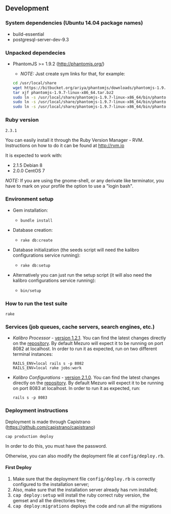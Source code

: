 ## Development

### System dependencies (Ubuntu 14.04 package names)
  - build-essential
  - postgresql-server-dev-9.3

### Unpacked dependecies
  - PhantomJS >= 1.9.2 (http://phantomjs.org/)
    - *NOTE:* Just create sym links for that, for example:

    ```bash
    cd /usr/local/share
    wget https://bitbucket.org/ariya/phantomjs/downloads/phantomjs-1.9.7-linux-x86_64.tar.bz2
    tar xjf phantomjs-1.9.7-linux-x86_64.tar.bz2
    sudo ln -s /usr/local/share/phantomjs-1.9.7-linux-x86_64/bin/phantomjs /usr/local/share/phantomjs
    sudo ln -s /usr/local/share/phantomjs-1.9.7-linux-x86_64/bin/phantomjs /usr/local/bin/phantomjs
    sudo ln -s /usr/local/share/phantomjs-1.9.7-linux-x86_64/bin/phantomjs /usr/bin/phantomjs
    ```

### Ruby version

  `2.3.1`

  You can easily install it through the Ruby Version Manager - RVM. Instructions on how to do it can be found at http://rvm.io

  It is expected to work with:

  - 2.1.5 Debian 8
  - 2.0.0 CentOS 7

  *NOTE:* If you are using the gnome-shell, or any derivate like terminator, you have to mark on your profile the option to use a "login bash".


### Environment setup

- Gem installation:
  - `bundle install`

- Database creation:
  - `rake db:create`

- Database initialization (the seeds script will need the kalibro configurations service running):
  - `rake db:setup`

- Alternatively you can just run the setup script (it will also need the kalibro configurations service running):
  - `bin/setup`

### How to run the test suite

    rake

### Services (job queues, cache servers, search engines, etc.)

- _Kalibro Processor_ - [version 1.2.1](https://github.com/mezuro/kalibro_processor/archive/v1.2.1.zip).
  You can find the latest changes directly on the [repository](https://github.com/mezuro/kalibro_processor).
  By default Mezuro will expect it to be running on port 8082 at localhost.
  In order to run it as expected, run on two different terminal instances:

      RAILS_ENV=local rails s -p 8082
      RAILS_ENV=local rake jobs:work

- _Kalibro Configurations_ - [version 2.1.0](https://github.com/mezuro/kalibro_configurations/archive/v2.1.0.zip).
  You can find the latest changes directly on the [repository](https://github.com/mezuro/kalibro_configurations).
  By default Mezuro will expect it to be running on port 8083 at localhost.
  In order to run it as expected, run:

      rails s -p 8083

### Deployment instructions

  Deployment is made through Capistrano (https://github.com/capistrano/capistrano)

    cap production deploy

  In order to do this, you must have the password.

  Otherwise, you can also modify the deployment file at <tt>config/deploy.rb</tt>.

#### First Deploy

  1. Make sure that the deployment file <tt>config/deploy.rb</tt> is correctly configured to the installation server;
  2. Also, make sure that the installation server already has rvm installed;
  3. <tt>cap deploy:setup</tt> will install the ruby correct ruby version, the gemset and all the directories tree;
  4. <tt>cap deploy:migrations</tt> deploys the code and run all the migrations
